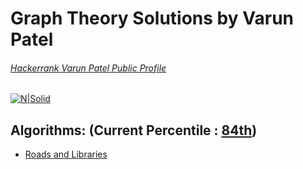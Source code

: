 # Graph Theory Solutions by Varun Patel
###### [Hackerrank Varun Patel Public Profile](https://www.hackerrank.com/varun4)
[![N|Solid](https://upload.wikimedia.org/wikipedia/commons/thumb/6/61/Flower_snarkv.svg/220px-Flower_snarkv.svg.png)](https://www.hackerrank.com/varun4)

## Algorithms: (Current Percentile : [84th](https://www.hackerrank.com/varun4))

- [Roads and Libraries](https://github.com/rainmaker490/hackerrank/tree/master/Algorithms/Graph%20Theory)
